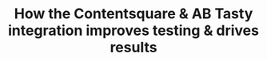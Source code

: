 ---
type: project
external_link: https://www.abtasty.com/blog/contentsquare-ab-tasty-improves-results/
summary: Dive into how this integration will help you improve your customer experience (CX) and boost your growth metrics.
tags: 
- Blacklane
title: How the Contentsquare & AB Tasty integration improves testing & drives results
---
